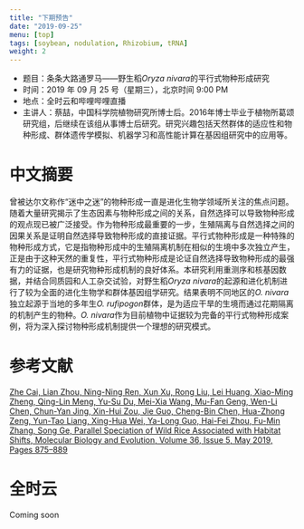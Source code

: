 ```yaml
---
title: "下期预告"
date: "2019-09-25"
menu: [top]
tags: [soybean, nodulation, Rhizobium, tRNA]
weight: 2
---
```


- 题目：条条大路通罗马——野生稻*Oryza nivara*的平行式物种形成研究
- 时间：2019 年 09 月 25 号（星期三），北京时间 9:00 PM
- 地点：全时云和哔哩哔哩直播
- 主讲人：蔡喆，中国科学院植物研究所博士后。2016年博士毕业于植物所葛颂研究组，后继续在该组从事博士后研究。研究兴趣包括天然群体的适应性和物种形成、群体遗传学模拟、机器学习和高性能计算在基因组研究中的应用等。

# 中文摘要

曾被达尔文称作“迷中之迷”的物种形成一直是进化生物学领域所关注的焦点问题。随着大量研究揭示了生态因素与物种形成之间的关系，自然选择可以导致物种形成的观点现已被广泛接受。作为物种形成最重要的一步，生殖隔离与自然选择之间的因果关系是证明自然选择导致物种形成的直接证据。平行式物种形成是一种特殊的物种形成方式，它是指物种形成中的生殖隔离机制在相似的生境中多次独立产生，正是由于这种天然的重复性，平行式物种形成是论证自然选择导致物种形成的最强有力的证据，也是研究物种形成机制的良好体系。本研究利用重测序和核基因数据，并结合同质园和人工杂交试验，对野生稻*Oryza nivara*的起源和进化机制进行了较为全面的进化生物学和群体基因组学研究。结果表明不同地区的*O. nivara*独立起源于当地的多年生*O. rufipogon*群体，是为适应干旱的生境而通过花期隔离的机制产生的物种。*O. nivara*作为目前植物中证据较为完备的平行式物种形成案例，将为深入探讨物种形成机制提供一个理想的研究模式。

# 参考文献

[Zhe Cai, Lian Zhou, Ning-Ning Ren, Xun Xu, Rong Liu, Lei Huang, Xiao-Ming Zheng, Qing-Lin Meng, Yu-Su Du, Mei-Xia Wang, Mu-Fan Geng, Wen-Li Chen, Chun-Yan Jing, Xin-Hui Zou, Jie Guo, Cheng-Bin Chen, Hua-Zhong Zeng, Yun-Tao Liang, Xing-Hua Wei, Ya-Long Guo, Hai-Fei Zhou, Fu-Min Zhang, Song Ge, Parallel Speciation of Wild Rice Associated with Habitat Shifts, Molecular Biology and Evolution, Volume 36, Issue 5, May 2019, Pages 875–889](https://doi.org/10.1093/molbev/msz029)

# 全时云

Coming soon


